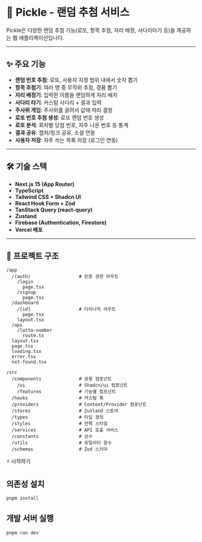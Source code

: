 # 🥒 Pickle - 랜덤 추첨 서비스

Pickle은 다양한 랜덤 추첨 기능(로또, 항목 추첨, 자리 배정, 사다리타기 등)을 제공하는 웹 애플리케이션입니다.

---

## ✨ 주요 기능

- **랜덤 번호 추첨**: 로또, 사용자 지정 범위 내에서 숫자 뽑기
- **항목 추첨기**: 여러 명 중 무작위 추첨, 경품 뽑기
- **자리 배정기**: 입력한 이름을 랜덤하게 자리 배치
- **사다리 타기**: 커스텀 사다리 + 결과 입력
- **주사위 게임**: 주사위를 굴려서 값에 따라 결정
- **로또 번호 추첨 생성**: 로또 랜덤 번호 생성
- **로또 분석**: 회차별 당첨 번호, 자주 나온 번호 등 통계
- **결과 공유**: 캡처/링크 공유, 소셜 연동
- **사용자 저장**: 자주 쓰는 목록 저장 (로그인 연동)

---

## 🛠️ 기술 스택

- **Next.js 15 (App Router)**
- **TypeScript**
- **Tailwind CSS + Shadcn UI**
- **React Hook Form + Zod**
- **TanStack Query (react-query)**
- **Zustand**
- **Firebase (Authentication, Firestore)**
- **Vercel 배포**

---

## 📁 프로젝트 구조

```plaintext
/app
  /(auth)                  # 인증 관련 라우트
    /login
      page.tsx
    /signup
      page.tsx
  /dashboard
    /[id]                  # 다이나믹 라우트
      page.tsx
    layout.tsx
  /api
    /lotto-number
      route.ts
  layout.tsx
  page.tsx
  loading.tsx
  error.tsx
  not-found.tsx

/src
  /components              # 공용 컴포넌트
    /ui                    # Shadcn/ui 컴포넌트
    /features              # 기능별 컴포넌트
  /hooks                   # 커스텀 훅
  /providers               # Context/Provider 컴포넌트
  /stores                  # Zustand 스토어
  /types                   # 타입 정의
  /styles                  # 전역 스타일
  /services                # API 호출 서비스
  /constants               # 상수
  /utils                   # 유틸리티 함수
  /schemas                 # Zod 스키마
```

⚡️ 시작하기

## 의존성 설치

```bash
pnpm install
```

## 개발 서버 실행

```bash
pnpm run dev
```
